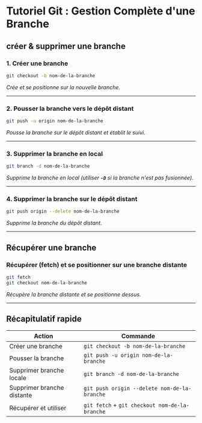 # Tutoriel Git : Gestion Complète d'une Branche

## créer & supprimer une branche

### 1. Créer une branche

```bash
git checkout -b nom-de-la-branche
```

_Crée et se positionne sur la nouvelle branche._

---

### 2. Pousser la branche vers le dépôt distant

```bash
git push -u origin nom-de-la-branche
```

_Pousse la branche sur le dépôt distant et établit le suivi._

---

### 3. Supprimer la branche en local

```bash
git branch -d nom-de-la-branche
```

_Supprime la branche en local (utiliser **`-D`** si la branche n'est pas fusionnée)._

---

### 4. Supprimer la branche sur le dépôt distant

```bash
git push origin --delete nom-de-la-branche
```

_Supprime la branche du dépôt distant._

---

## Récupérer une branche

### Récupérer (fetch) et se positionner sur une branche distante

```bash
git fetch
git checkout nom-de-la-branche
```

_Récupère la branche distante et se positionne dessus._

---

## Récapitulatif rapide

| Action                     | Commande                                       |
| -------------------------- | ---------------------------------------------- |
| Créer une branche          | `git checkout -b nom-de-la-branche`            |
| Pousser la branche         | `git push -u origin nom-de-la-branche`         |
| Supprimer branche locale   | `git branch -d nom-de-la-branche`              |
| Supprimer branche distante | `git push origin --delete nom-de-la-branche`   |
| Récupérer et utiliser      | `git fetch` + `git checkout nom-de-la-branche` |
